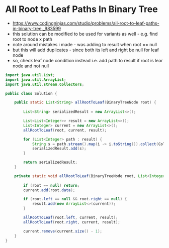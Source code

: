 # All Root to Leaf Paths In Binary Tree

- https://www.codingninjas.com/studio/problems/all-root-to-leaf-paths-in-binary-tree._983599
- this solution can be modified to be used for variants as well - e.g. find root to node x path
- note around mistakes i made - was adding to result when root == null
- but this will add duplicates - since both its left and right be null for leaf node
- so, check leaf node condition instead i.e. add path to result if root is lear node and not null

```java
import java.util.List;
import java.util.ArrayList;
import java.util.stream.Collectors;

public class Solution {

    public static List<String> allRootToLeaf(BinaryTreeNode root) {
        
        List<String> serializedResult = new ArrayList<>();

        List<List<Integer>> result = new ArrayList<>();
        List<Integer> current = new ArrayList<>();
        allRootToLeaf(root, current, result);

        for (List<Integer> path : result) {
            String s = path.stream().map(i -> i.toString()).collect(Collectors.joining(" "));
            serializedResult.add(s);
        }

        return serializedResult;
    }

    private static void allRootToLeaf(BinaryTreeNode root, List<Integer> current, List<List<Integer>> result) {
        
        if (root == null) return;
        current.add(root.data);

        if (root.left == null && root.right == null) {
            result.add(new ArrayList<>(current));
        }

        allRootToLeaf(root.left, current, result);
        allRootToLeaf(root.right, current, result);

        current.remove(current.size() - 1);
    }
}
``` 

